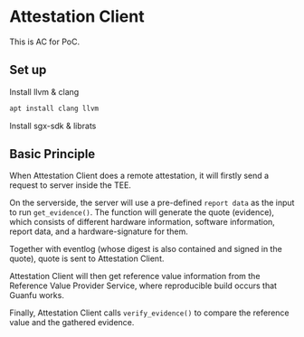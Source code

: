 # Attestation Client

This is AC for PoC.

## Set up

Install llvm & clang

```bash
apt install clang llvm 
```

Install sgx-sdk & librats

## Basic Principle

When Attestation Client does a remote attestation, it will firstly
send a request to server inside the TEE.

On the serverside, the server will use a pre-defined `report data`
as the input to run `get_evidence()`. The function will generate
the quote (evidence), which consists of different hardware information,
software information, report data, and a hardware-signature for them.

Together with eventlog (whose digest is also contained and signed in the quote),
quote is sent to Attestation Client.

Attestation Client will then get reference value information from
the Reference Value Provider Service, where reproducible build
occurs that Guanfu works.

Finally, Attestation Client calls `verify_evidence()` to compare the
reference value and the gathered evidence.